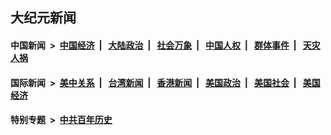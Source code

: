 ## 大纪元新闻

#### 中国新闻 &nbsp;>&nbsp; [中国经济](indexes/ncid283/README.md?10021645) &nbsp;| &nbsp; [大陆政治](indexes/ncid277/README.md?10021645) &nbsp;| &nbsp; [社会万象](indexes/ncid282/README.md?10021645) &nbsp;| &nbsp; [中国人权](indexes/ncid278/README.md?10021645) &nbsp;| &nbsp; [群体事件](indexes/ncid279/README.md?10021645) &nbsp;| &nbsp; [天灾人祸](indexes/ncid280/README.md?10021645)

#### 国际新闻 &nbsp;>&nbsp; [美中关系](indexes/nf1412576/README.md?10021645) &nbsp;| &nbsp; [台湾新闻](indexes/ncid1349361/README.md?10021645) &nbsp;| &nbsp; [香港新闻](indexes/ncid1349362/README.md?10021645) &nbsp;| &nbsp; [美国政治](indexes/ncid1078159/README.md?10021645) &nbsp;| &nbsp; [美国社会](indexes/ncid1078160/README.md?10021645) &nbsp;| &nbsp; [美国经济](indexes/ncid1078158/README.md?10021645)

#### 特别专题 &nbsp;>&nbsp; [中共百年历史](https://github.com/easy2view/epoch-special/blob/master/README.md?10021645)  
